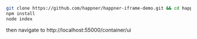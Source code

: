 ```bash
git clone https://github.com/happner/happner-iframe-demo.git && cd happner-iframe-demo
npm install
node index
```
then navigate to http://localhost:55000/container/ui
